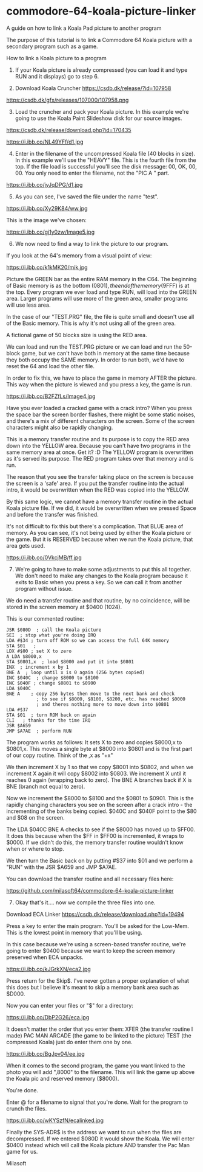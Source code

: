 # commodore-64-koala-picture-linker
A guide on how to link a Koala Pad picture to another program

The purpose of this tutorial is to link a Commodore 64 Koala picture with a secondary program such as a game. 

How to link a Koala picture to a program

1) If your Koala picture is already compressed (you can load it and type RUN and it displays) go to step 6.

2) Download Koala Cruncher
https://csdb.dk/release/?id=107958

https://csdb.dk/gfx/releases/107000/107958.png

3) Load the cruncher and pack your Koala picture. In this example we're going to use the Koala Paint Slideshow disk for our source images.

https://csdb.dk/release/download.php?id=170435

https://i.ibb.co/NL49YFf/d1.jpg

4) Enter in the filename of the uncompressed Koala file (40 blocks in size). In this example we'll use the "HEAVY" file. This is the fourth file from the top. If the file load is successful you'll see the disk message:
00, OK, 00, 00. You only need to enter the filename, not the "PIC A " part.

https://i.ibb.co/jyJqDPG/d1.jpg


5) As you can see, I've saved the file under the name "test".

https://i.ibb.co/Xy29K84/ww.jpg

This is the image we've chosen:

https://i.ibb.co/gj1y0zw/Image5.jpg

6) We now need to find a way to link the picture to our program. 

If you look at the 64's memory from a visual point of view:

https://i.ibb.co/k1kMK20/mik.jpg

Picture the GREEN bar as the entire RAM memory in the C64. The beginning of Basic memory is as the bottom ($0801), the end of the memory ($9FFF) is at the top. Every program we ever load and type RUN, will load into the GREEN area. Larger programs will use more of the green area, smaller programs will use less area.

In the case of our "TEST.PRG" file, the file is quite small and doesn't use all of the Basic memory. This is why it's not using all of the green area.

A fictional game of 50 blocks size is using the RED area.

We can load and run the TEST.PRG picture or we can load and run the 50-block game, but we can't have both in memory at the same time because they both occupy the SAME memory. In order to run both, we'd have to reset the 64 and load the other file.

In order to fix this, we have to place the game in memory AFTER the picture. This way when the picture is viewed and you press a key, the game is run.

https://i.ibb.co/B2FZfLs/Image4.jpg

Have you ever loaded a cracked game with a crack intro? When you press the space bar the screen border flashes, there might be some static noises, and there's a mix of different characters on the screen. Some of the screen characters might also be rapidly changing.

This is a memory transfer routine and its purpose is to copy the RED area down into the YELLOW area. Because you can't have two programs in the same memory area at once. Get it? :D The YELLOW program is overwritten as it's served its purpose. The RED program takes over that memory and is run.

The reason that you see the transfer taking place on the screen is because the screen is a 'safe' area. If you put the transfer routine into the actual intro, it would be overwritten when the RED was copied into the YELLOW.

By this same logic, we cannot have a memory transfer routine in the actual Koala picture file. If we did, it would be overwritten when we pressed Space and before the transfer was finished.

It's not difficult to fix this but there's a complication. That BLUE area of memory. As you can see, it's not being used by either the Koala picture or the game. But it is RESERVED because when we run the Koala picture, that area gets used.

https://i.ibb.co/0VkcjMB/ff.jpg


7) We're going to have to make some adjustments to put this all together. We don't need to make any changes to the Koala program because it exits to Basic when you press a key. So we can call it from another program without issue.

We do need a transfer routine and that routine, by no coincidence, will be stored in the screen memory at $0400 (1024).

This is our commented routine:

```
JSR $080D  ; call the Koala picture
SEI  ; stop what you're doing IRQ
LDA #$34 ; turn off ROM so we can access the full 64K memory
STA $01   ;
LDX #$00 ; set X to zero
A LDA $8000,x
STA $0801,x  ; load $8000 and put it into $0801
INX  ; increment x by 1
BNE A  ; loop until x is 0 again (256 bytes copied)
INC $040C  ; change $8000 to $8100
INC $040F ; change $0801 to $0900
LDA $040C
BNE A    ; copy 256 bytes then move to the next bank and check
           ; to see if $8000, $8100, $8200, etc. has reached $0000
           ; and theres nothing more to move down into $0801
LDA #$37
STA $01  ; turn ROM back on again
CLI   ; thanks for the time IRQ
JSR $A659
JMP $A7AE  ; perform RUN
```

The program works as follows:
It sets X to zero and copies $8000,x to $0801,x. This moves a single byte at $8000 into $0801 and is the first part of our copy routine. Think of the ,x as "+x"

We then increment X by 1 so that we copy $8001 into $0802, and when we increment X again it will copy $8002 into $0803. We increment X until it reaches 0 again (wrapping back to zero). The BNE A branches back if X is BNE (branch not equal to zero).

Now we increment the $8000 to $8100 and the $0801 to $0901. This is the rapidly changing characters you see on the screen after a crack intro - the incrementing of the banks being copied. $040C and $040F point to the $80 and $08 on the screen.

The
LDA $040C
BNE A
checks to see if the $8000 has moved up to $FF00. It does this because when the $FF  in $FF00 is incremented, it wraps to $0000. If we didn't do this, the memory transfer routine wouldn't know when or where to stop.

We then turn the Basic back on by putting #$37 into $01 and we perform a "RUN" with the JSR $A659 and JMP $A7AE.

You can download the transfer routine and all necessary files here:

https://github.com/milasoft64/commodore-64-koala-picture-linker

7) Okay that's it.... now we compile the three files into one.

Download ECA Linker
https://csdb.dk/release/download.php?id=19494


Press a key to enter the main program. You'll be asked for the Low-Mem. This is the lowest point in memory that you'll be using.

In this case because we're using a screen-based transfer routine, we're going to enter $0400 because we want to keep the screen memory preserved when ECA unpacks.

https://i.ibb.co/kJGrkXN/eca2.jpg

Press return for the Skip$. I've never gotten a proper explanation of what this does but I believe it's meant to skip a memory bank area such as $D000.

Now you can enter your files or "$" for a directory:

https://i.ibb.co/DbP2G26/eca.jpg

It doesn't matter the order that you enter them:
XFER  (the transfer routine I made)
PAC MAN ARCADE (the game to be linked to the picture)
TEST (the compressed Koala)
just do enter them one by one.

https://i.ibb.co/BgJpv04/ee.jpg

When it comes to the second program, the game you want linked to the photo you will add ",8000" to the filename. This will link the game up above the Koala pic and reserved memory ($8000).

You're done.

Enter @ for a filename to signal that you're done. Wait for the program to crunch the files.

https://i.ibb.co/wKYSzfN/ecalinked.jpg

Finally the SYS-ADR$ is the address we want to run when the files are decompressed. If we entered $080D it would show the Koala. We will enter $0400 instead which will call the Koala picture AND transfer the Pac Man game for us.


Milasoft
